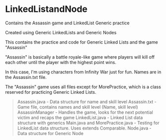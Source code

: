 # LinkedListandNode
Contains the Assassin game and LinkedList Generic practice

Created using Generic LinkedLists and Generic Nodes

This contains the practice and code for Generic Linked Lists and the game "Assassin"

"Assassin" is basically a battle royale-like game where players will kill off each other until the player with the highest point wins.

In this case, I'm using characters from Infinity War just for fun. Names are in the Assassin.txt file.

The "Assassin" game uses all files except for MorePractice, which is a class reserved for practicing Generic Linked Lists.

> Assassin.java - Data structure for name and skill level
> Assassin.txt - Game file, contains names and skill level (Name, skill level)
> AssassinManager - Handles the game, looks for the next potential victim and recaps the game
> LinkedList.java - Linked List data structure with generics
> Main.java and MorePractice.java - Testing for LinkedList data structure. Uses extends Comparable<E>.
> Node.java - Data structure for Generic Node


